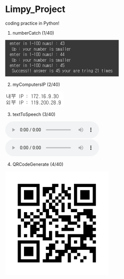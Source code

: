# Limpy_Project

coding practice in Python!

1. numberCatch (1/40)

  ![1.numberCatch](1_numberCatch(1_40)/numberCatch.JPG)


2. myComputersIP (2/40)

  ![2.myComsIP](2.myCompsIP/2.myCompsIP.jpg)

3. textToSpeech (3/40)

  ![3.textToSpeech](3.textToSpeech/secondTTS.mp3)
<audio controls>
    <source src='./3.textToSpeech/secondTTS.mp3'>
</audio>


4. QRCodeGenerate (4/40)

  ![4.QRCodeGenerate](4.QRCodeGenerate/github_LimsWeb.png)

